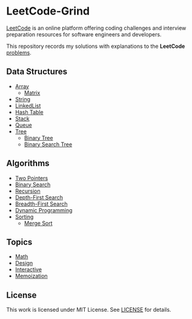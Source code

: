 # LeetCode-Grind

[LeetCode](www.leetcode.com) is an online platform offering coding challenges and interview preparation resources for software engineers and developers.

This repository records my solutions with explanations to the **LeetCode** [problems](https://leetcode.com/problemset/all/).

## Data Structures

- [Array](tags/array.md)
  - [Matrix](tags/matrix.md)
- [String](tags/string.md)
- [LinkedList](tags/linked-list.md)
- [Hash Table](tags/hash-table.md)
- [Stack](tags/stack.md)
- [Queue](tags/queue.md)
- [Tree](tags/tree.md)
  - [Binary Tree](tags/binary-tree.md)
  - [Binary Search Tree](tags/binary-search-tree.md)

## Algorithms

- [Two Pointers](tags/two-pointers.md)
- [Binary Search](tags/binary-search.md)
- [Recursion](tags/recursion.md)
- [Depth-First Search](tags/depth-first-search.md)
- [Breadth-First Search](tags/breadth-first-search.md)
- [Dynamic Programming](tags/dynamic-programming.md)
- [Sorting](tags/sorting.md)
  - [Merge Sort](tags/merge-sort.md)

## Topics

- [Math](tags/math.md)
- [Design](tags/design.md)
- [Interactive](tags/interactive.md)
- [Memoization](tags/memoization.md)

## License

This work is licensed under MIT License. See [LICENSE](LICENSE.md) for details.
